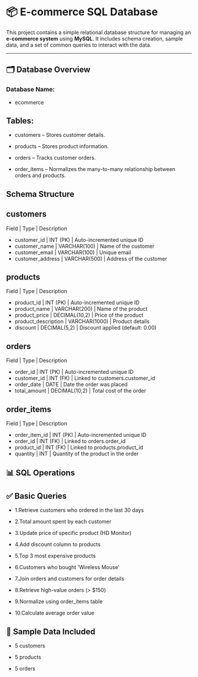 # 📦 E-commerce SQL Database

This project contains a simple relational database structure for managing an **e-commerce system** using **MySQL**. It includes schema creation, sample data, and a set of common queries to interact with the data.

---

## 🗂️ Database Overview

### Database Name:
- ecommerce

## Tables:

- customers – Stores customer details.

- products – Stores product information.

- orders – Tracks customer orders.

- order_items – Normalizes the many-to-many relationship between orders and products.

## Schema Structure

## customers
Field | Type | Description
- customer_id | INT (PK) | Auto-incremented unique ID
- customer_name | VARCHAR(100) | Name of the customer
- customer_email | VARCHAR(100) | Unique email
- customer_address | VARCHAR(500) | Address of the customer

## products
Field | Type | Description
- product_id | INT (PK) | Auto-incremented unique ID
- product_name | VARCHAR(200) | Name of the product
- product_price | DECIMAL(10,2) | Price of the product
- product_description | VARCHAR(1000) | Product details
- discount | DECIMAL(5,2) | Discount applied (default: 0.00)

## orders
Field | Type | Description
- order_id | INT (PK) | Auto-incremented unique ID
- customer_id | INT (FK) | Linked to customers.customer_id
- order_date | DATE | Date the order was placed
- total_amount | DECIMAL(10,2) | Total cost of the order

## order_items
Field | Type | Description
- order_item_id | INT (PK) | Auto-incremented unique ID
- order_id | INT (FK) | Linked to orders.order_id
- product_id | INT (FK) | Linked to products.product_id
- quantity | INT | Quantity of the product in the order

## 📊 SQL Operations
## ✅ Basic Queries
- 1.Retrieve customers who ordered in the last 30 days

- 2.Total amount spent by each customer

- 3.Update price of specific product (HD Monitor)

- 4.Add discount column to products

- 5.Top 3 most expensive products

- 6.Customers who bought 'Wireless Mouse'

- 7.Join orders and customers for order details

- 8.Retrieve high-value orders (> $150)

- 9.Normalize using order_items table

- 10.Calculate average order value

## 🧪 Sample Data Included
- 5 customers

- 5 products

- 5 orders
